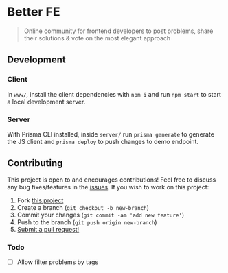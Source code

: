 # Better FE

> Online community for frontend developers to post problems, share their solutions & vote on the most elegant approach

## Development

### Client

In `www/`, install the client dependencies with `npm i` and run `npm start` to start a local development server.

### Server

With Prisma CLI installed, inside `server/` run `prisma generate` to generate the JS client and `prisma deploy` to push changes to demo endpoint.

## Contributing

This project is open to and encourages contributions! Feel free to discuss any bug fixes/features in the [issues](https://github.com/shwilliam/better-fe/issues). If you wish to work on this project:

1. Fork [this project](https://github.com/shwilliam/better-fe)
2. Create a branch (`git checkout -b new-branch`)
3. Commit your changes (`git commit -am 'add new feature'`)
4. Push to the branch (`git push origin new-branch`)
5. [Submit a pull request!](https://github.com/shwilliam/better-fe/pull/new/master)

### Todo

- [ ] Allow filter problems by tags
